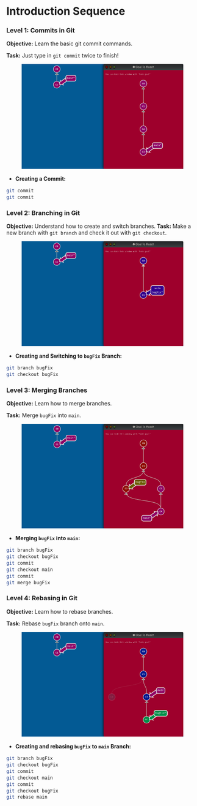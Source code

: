 # Introduction Sequence

### Level 1: Commits in Git

**Objective:** Learn the basic git commit commands.

**Task:** Just type in `git commit` twice to finish!

<figure><img src="../../.gitbook/assets/Introduction Sequence Image 1.png" alt=""><figcaption></figcaption></figure>

* **Creating a Commit:**

```bash
git commit
git commit
```

### Level 2: Branching in Git

**Objective:** Understand how to create and switch branches. **Task:** Make a new branch with `git branch` and check it out with `git checkout`.

<figure><img src="../../.gitbook/assets/Introduction Sequence Image 2.png" alt=""><figcaption></figcaption></figure>

* **Creating and Switching to `bugFix` Branch:**

```bash
git branch bugFix
git checkout bugFix
```

### Level 3: Merging Branches

**Objective:** Learn how to merge branches.

**Task:** Merge `bugFix` into `main`.

<figure><img src="../../.gitbook/assets/Introduction Sequence Image 3.png" alt=""><figcaption></figcaption></figure>

* **Merging `bugFix` into `main`:**

```bash
git branch bugFix
git checkout bugFix
git commit
git checkout main
git commit
git merge bugFix
```

### Level 4: Rebasing in Git

**Objective:** Learn how to rebase branches.

**Task:** Rebase `bugFix` branch onto `main`.

<figure><img src="../../.gitbook/assets/Introduction Sequence Image 4.png" alt=""><figcaption></figcaption></figure>

* **Creating and rebasing `bugFix` to `main` Branch:**

```bash
git branch bugFix
git checkout bugFix
git commit
git checkout main
git commit
git checkout bugFix
git rebase main
```
